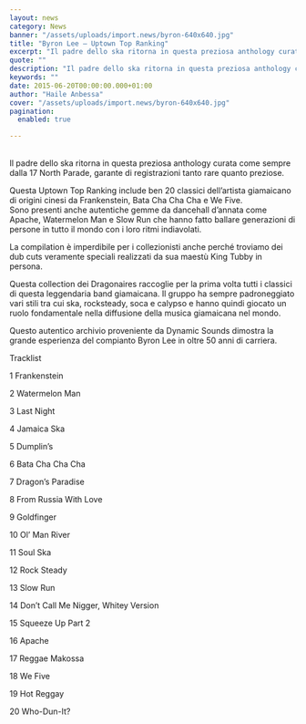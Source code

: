 ```yaml
---
layout: news
category: News
banner: "/assets/uploads/import.news/byron-640x640.jpg"
title: "Byron Lee – Uptown Top Ranking"
excerpt: "Il padre dello ska ritorna in questa preziosa anthology curata come sempre dalla 17 North Parade, garante di registrazioni tanto rare quanto preziose. Questa Uptown Top Ranking include ben 20 classici dell’artista giamaicano di origini cinesi da Frankenstein, Bata Cha Cha Cha e We Five. Sono presenti anche autentiche gemme da dancehall d’annata come Apache, [&hellip"
quote: ""
description: "Il padre dello ska ritorna in questa preziosa anthology curata come sempre dalla 17 North Parade, garante di registrazioni tanto rare quanto preziose. Questa Uptown Top Ranking include ben 20 classici dell’artista giamaicano di origini cinesi da Frankenstein, Bata Cha Cha Cha e We Five. Sono presenti anche autentiche gemme da dancehall d’annata come Apache, [&hellip"
keywords: ""
date: 2015-06-20T00:00:00.000+01:00
author: "Haile Anbessa"
cover: "/assets/uploads/import.news/byron-640x640.jpg"
pagination:
  enabled: true

---
```


[](https://hotmc.com/wp-content/uploads/2015/06/byron.jpg)  
Il padre dello ska ritorna in questa preziosa anthology curata come sempre dalla 17 North Parade, garante di registrazioni tanto rare quanto preziose.

Questa Uptown Top Ranking include ben 20 classici dell’artista giamaicano di origini cinesi da Frankenstein, Bata Cha Cha Cha e We Five.  
Sono presenti anche autentiche gemme da dancehall d’annata come Apache, Watermelon Man e Slow Run che hanno fatto ballare generazioni di persone in tutto il mondo con i loro ritmi indiavolati.

La compilation è imperdibile per i collezionisti anche perché troviamo dei dub cuts veramente speciali realizzati da sua maestù King Tubby in persona.

Questa collection dei Dragonaires raccoglie per la prima volta tutti i classici di questa leggendaria band giamaicana. Il gruppo ha sempre padroneggiato vari stili tra cui ska, rocksteady, soca e calypso e hanno quindi giocato un ruolo fondamentale nella diffusione della musica giamaicana nel mondo.

Questo autentico archivio proveniente da Dynamic Sounds dimostra la grande esperienza del compianto Byron Lee in oltre 50 anni di carriera.

Tracklist

1 Frankenstein

2 Watermelon Man

3 Last Night

4 Jamaica Ska

5 Dumplin’s

6 Bata Cha Cha Cha

7 Dragon’s Paradise

8 From Russia With Love

9 Goldfinger

10 Ol’ Man River

11 Soul Ska

12 Rock Steady

13 Slow Run

14 Don’t Call Me Nigger, Whitey Version

15 Squeeze Up Part 2

16 Apache

17 Reggae Makossa

18 We Five

19 Hot Reggay

20 Who-Dun-It?